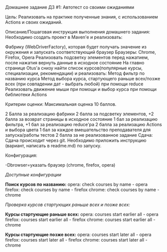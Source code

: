 Домашнее задание
ДЗ #1: Автотест со своими ожиданиями

Цель:
Реализовать на практике полученные знания, с использованием Actions и своих ожиданий.

Описание/Пошаговая инструкция выполнения домашнего задания:
Необходимо создать проект в Maven'e и реализовать:

Фабрику (WebDriverFactory), которая будет получать значение из окружения и запускать соответствующий браузер
Браузеры: Chrome, Firefox, Opera
Реализовать подсветку элементов перед нажатием, после нажатия вернуть данные в исходное состояние
На главно странице Otus'a снизу найти список курсов(популярные курсы, специализации, рекомендации) и реализовать:
Метод фильтр по названию курса
Метод выбора курса, стартующего раньше всех/позже всех (при совпадении дат - выбрать любой) при помощи reduce
Реализовать движение мыши при помощи и выбор курса при помощи библиотеки Actions

Критерии оценки:
Максимальная оценка 10 баллов.

2 Балла за реализацию фабрики
2 балла за подсветку элементов, +2 балла за возврат страницы в исходное состояние
1 бал за реализацию фильтра, +1 бал за реализацию reduce'ра
2 балла за реализацию Actions и выбора цвета
1 бал за каждое вмешательство преподавателя для запуска/работы тестов
2 балла за не реализованное задание
Сдача:
Сдача происходит через git.
Необходимо приложить инструкцию (вариант, написать в readme.md) по запуску.

Конфигурация:

-Dbrowser=указать браузер (chrome, firefox, opera)

_Доступные конфигурации_

**Поиск курсов по названию:**
opera: check courses by name - opera
firefox: check courses by name - firefox
chrome: check courses by name - chrome

_Проверка курсов стартующих раньше всех и позже всех:_

**Курсы стартующие раньше всех:**
opera: courses start earlier all - opera
firefox: courses start earlier all - firefox
chrome: courses start earlier all - chrome

**Курсы стартующие позже всех:**
opera: courses start later all - opera
firefox: courses start later all - firefox
chrome: courses start later all - chrome
